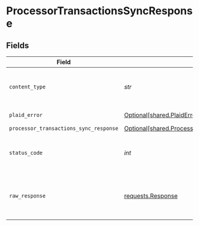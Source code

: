 # ProcessorTransactionsSyncResponse


## Fields

| Field                                                                                                          | Type                                                                                                           | Required                                                                                                       | Description                                                                                                    |
| -------------------------------------------------------------------------------------------------------------- | -------------------------------------------------------------------------------------------------------------- | -------------------------------------------------------------------------------------------------------------- | -------------------------------------------------------------------------------------------------------------- |
| `content_type`                                                                                                 | *str*                                                                                                          | :heavy_check_mark:                                                                                             | HTTP response content type for this operation                                                                  |
| `plaid_error`                                                                                                  | [Optional[shared.PlaidError]](../../models/shared/plaiderror.md)                                               | :heavy_minus_sign:                                                                                             | Error response                                                                                                 |
| `processor_transactions_sync_response`                                                                         | [Optional[shared.ProcessorTransactionsSyncResponse]](../../models/shared/processortransactionssyncresponse.md) | :heavy_minus_sign:                                                                                             | OK                                                                                                             |
| `status_code`                                                                                                  | *int*                                                                                                          | :heavy_check_mark:                                                                                             | HTTP response status code for this operation                                                                   |
| `raw_response`                                                                                                 | [requests.Response](https://requests.readthedocs.io/en/latest/api/#requests.Response)                          | :heavy_minus_sign:                                                                                             | Raw HTTP response; suitable for custom response parsing                                                        |
